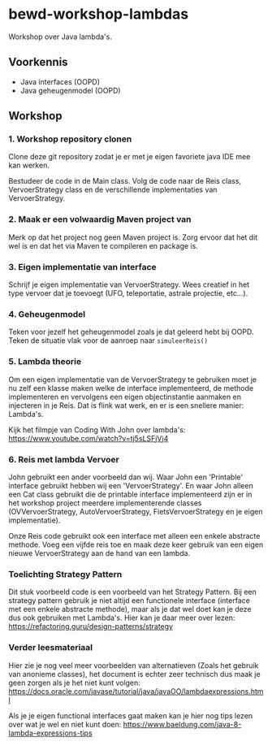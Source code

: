 # bewd-workshop-lambdas
Workshop over Java lambda's.

## Voorkennis
- Java interfaces (OOPD)
- Java geheugenmodel (OOPD)

## Workshop

### 1. Workshop repository clonen

Clone deze git repository zodat je er met je eigen favoriete java IDE mee kan werken.

Bestudeer de code in de Main class. Volg de code naar de Reis class, VervoerStrategy class en de verschillende implementaties van VervoerStrategy.

### 2. Maak er een volwaardig Maven project van

Merk op dat het project nog geen Maven project is. Zorg ervoor dat het dit wel is en dat het via Maven te compileren en package is.

### 3. Eigen implementatie van interface

Schrijf je eigen implementatie van VervoerStrategy. Wees creatief in het type vervoer dat je toevoegt (UFO, teleportatie, astrale projectie, etc...).

### 4. Geheugenmodel

Teken voor jezelf het geheugenmodel zoals je dat geleerd hebt bij OOPD. Teken de situatie vlak voor de aanroep naar ```simuleerReis()```

### 5. Lambda theorie

Om een eigen implementatie van de VervoerStrategy te gebruiken moet je nu zelf een klasse maken welke de interface implementeerd,
de methode implementeren en vervolgens een eigen objectinstantie aanmaken en injecteren in je Reis. Dat is flink wat werk,
en er is een snellere manier: Lambda's.

Kijk het filmpje van Coding With John over lambda's: https://www.youtube.com/watch?v=tj5sLSFjVj4

### 6. Reis met lambda Vervoer

John gebruikt een ander voorbeeld dan wij. Waar John een 'Printable' interface gebruikt hebben wij een 'VervoerStrategy'. En waar John alleen een Cat class gebruikt die de printable interface implementeerd zijn er in het workshop project meerdere implementerende classes (OVVervoerStrategy, AutoVervoerStrategy, FietsVervoerStrategy en je eigen implementatie).

Onze Reis code gebruikt ook een interface met alleen een enkele abstracte methode. Voeg een vijfde reis toe en maak deze keer gebruik van een eigen nieuwe VervoerStrategy aan de hand van een lambda.

### Toelichting Strategy Pattern

Dit stuk voorbeeld code is een voorbeeld van het Strategy Pattern. Bij een strategy pattern gebruik je niet altijd een functionele interface (interface met een enkele abstracte methode), maar als je dat wel doet kan je deze dus ook gebruiken met Lambda's. Hier kan je daar meer over lezen: https://refactoring.guru/design-patterns/strategy

### Verder leesmateriaal

Hier zie je nog veel meer voorbeelden van alternatieven (Zoals het gebruik van anonieme classes), het document is echter zeer technisch dus maak je geen zorgen als je het niet kunt volgen: https://docs.oracle.com/javase/tutorial/java/javaOO/lambdaexpressions.html

Als je je eigen functional interfaces gaat maken kan je hier nog tips lezen over wat je wel en niet kunt doen: https://www.baeldung.com/java-8-lambda-expressions-tips